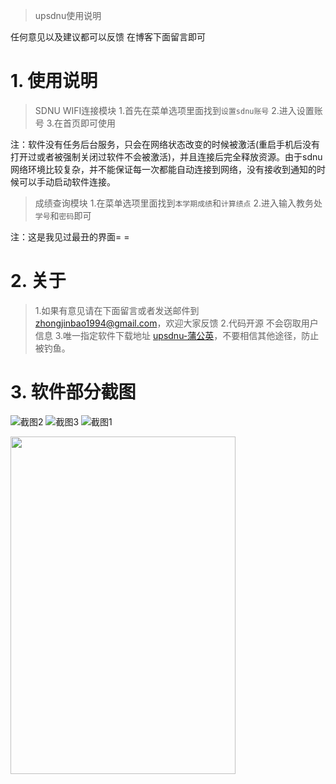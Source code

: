 
>upsdnu使用说明

任何意见以及建议都可以反馈 在博客下面留言即可

# 1. 使用说明

>SDNU WIFI连接模块
1.首先在菜单选项里面找到`设置sdnu账号`
2.进入设置账号
3.在首页即可使用

注：软件没有任务后台服务，只会在网络状态改变的时候被激活(重启手机后没有打开过或者被强制关闭过软件不会被激活)，并且连接后完全释放资源。由于sdnu网络环境比较复杂，并不能保证每一次都能自动连接到网络，没有接收到通知的时候可以手动启动软件连接。

>成绩查询模块
1.在菜单选项里面找到`本学期成绩`和`计算绩点`
2.进入输入教务处`学号`和`密码`即可

注：这是我见过最丑的界面= =

# 2. 关于

>1.如果有意见请在下面留言或者发送邮件到 zhongjinbao1994@gmail.com，欢迎大家反馈
2.代码开源 不会窃取用户信息
3.唯一指定软件下载地址 [upsdnu-蒲公英](http://www.pgyer.com/upsdun)，不要相信其他途径，防止被钓鱼。

# 3. 软件部分截图

![截图2](http://7xjtan.com1.z0.glb.clouddn.com/screenshot.jpg)
![截图3](http://7xjtan.com1.z0.glb.clouddn.com/screenshot1_meitu_2.jpg)
![截图1](http://7xjtan.com1.z0.glb.clouddn.com/screenshot2_meitu_3.jpg)

<img src="http://7xjtan.com1.z0.glb.clouddn.com/screenshot.jpg" width="360" height="540"></img>




